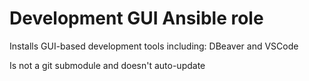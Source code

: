 # Development GUI Ansible role

Installs GUI-based development tools including: DBeaver and VSCode


Is not a git submodule and doesn't auto-update
